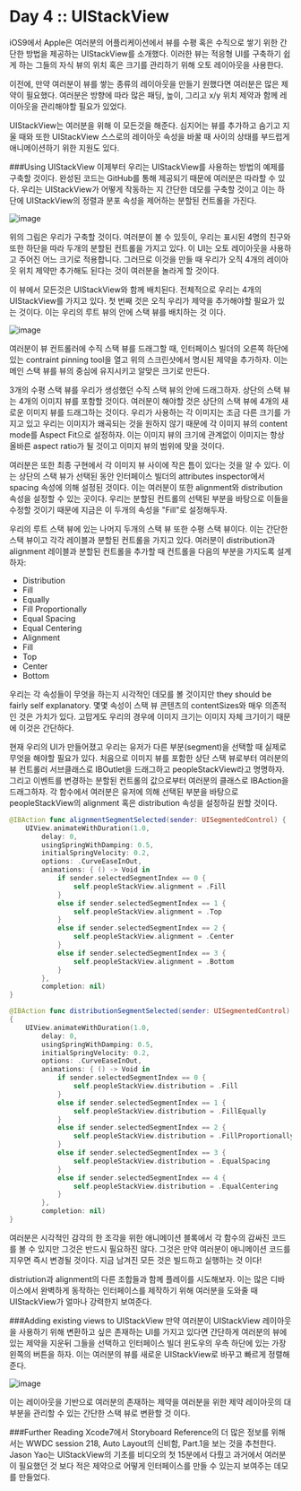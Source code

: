 # Day 4 :: UIStackView
iOS9에서 Apple은 여러분의 어플리케이션에서 뷰를 수평 혹은 수직으로 쌓기 위한 간단한 방법을 제공하는 UIStackView를 소개했다. 이러한 뷰는 적응형 UI를 구축하기 쉽게 하는 그들의 자식 뷰의 위치 혹은 크기를 관리하기 위해 오토 레이아웃을 사용한다.

이전에, 만약 여러분이 뷰를 쌓는 종류의 레이아웃을 만들기 원했다면 여러분은 많은 제약이 필요했다. 여러분은 방향에 따라 많은 패딩, 높이, 그리고 x/y 위치 제약과 함께 레이아웃을 관리해야할 필요가 있었다.

UIStackView는 여러분을 위해 이 모든것을 해준다. 심지어는 뷰를 추가하고 숨기고 지울 때와 또한 UIStackView 스스로의 레이아웃 속성을 바꿀 때 사이의 상태를 부드럽게 애니메이션하기 위한  지원도 있다.

###Using UIStackView
이제부터 우리는 UIStackView를 사용하는 방법의 예제를 구축할 것이다. 완성된 코드는 GitHub를 통해 제공되기 때문에 여러분은 따라할 수 있다. 우리는 UIStackView가 어떻게 작동하는 지 간단한 데모를 구축할 것이고 이는 하단에 UIStackView의 정렬과 분포 속성을 제어하는 분할된 컨트롤을 가진다.

![image](images/4-1.png)

위의 그림은 우리가 구축할 것이다. 여러분이 볼 수 있듯이, 우리는 표시된 4명의 친구와 또한 하단을 따라 두개의 분할된 컨트롤을 가지고 있다. 이 UI는 오토 레이아웃을 사용하고 주어진 어느 크기로 적용합니다. 그러므로 이것을 만들 때 우리가 오직 4개의 레이아웃 위치 제약만 추가해도 된다는 것이 여러분을 놀라게 할 것이다.

이 뷰에서 모든것은 UIStackView와 함께 배치된다. 전체적으로 우리는 4개의 UIStackView를 가지고 있다. 첫 번째 것은 오직 우리가 제약을 추가해야할 필요가 있는 것이다. 이는 우리의 루트 뷰의 안에 스택 뷰를 배치하는 것 이다.

![image](images/4-2.png)

여러분이 뷰 컨트롤러에 수직 스택 뷰를 드래그할 때, 인터페이스 빌더의 오른쪽 하단에 있는 contraint pinning tool을 열고 위의 스크린샷에서 명시된 제약을  추가하자. 이는 메인 스택 뷰를 뷰의 중심에 유지시키고 알맞은 크기로 만든다.

3개의 수평 스택 뷰를 우리가 생성했던 수직 스택 뷰의 안에 드래그하자. 상단의 스택 뷰는 4개의 이미지 뷰를 포함할 것이다. 여러분이 해야할 것은 상단의 스택 뷰에 4개의 새로운 이미지 뷰를 드래그하는 것이다. 우리가 사용하는 각 이미지는 조금 다른 크기를 가지고 있고 우리는 이미지가 왜곡되는 것을 원하지 않기 때문에 각 이미지 뷰의 content mode를 Aspect Fit으로 설정하자. 이는 이미지 뷰의 크기에 관계없이 이미지는 항상 올바른 aspect ratio가 될 것이고 이미지 뷰의 범위에 맞을 것이다.

여러분은 또한 최종 구현에서 각 이미지 뷰 사이에 작은 틈이 있다는 것을 알 수 있다. 이는 상단의 스택 뷰가 선택된 동안 인터페이스 빌더의 attributes inspector에서 spacing 속성에 의해 설정된 것이다. 이는 여러분이 또한 alignment와 distribution 속성을 설정할 수 있는 곳이다. 우리는 분할된 컨트롤의 선택된 부분을 바탕으로 이들을 수정할 것이기 때문에 지금은 이 두개의 속성을 "Fill"로 설정해두자.

우리의 루트 스택 뷰에 있는 나머지 두개의 스택 뷰 또한 수평 스택 뷰이다. 이는 간단한 스택 뷰이고 각각 레이블과 분할된 컨트롤을 가지고 있다. 여러분이 distribution과 alignment 레이블과 분할된 컨트롤을 추가할 때 컨트롤을 다음의 부분을 가지도록 설계하자:

* Distribution
* Fill
* Equally
* Fill Proportionally
* Equal Spacing
* Equal Centering
* Alignment
* Fill
* Top
* Center
* Bottom

우리는 각 속성들이 무엇을 하는지 시각적인 데모를 볼 것이지만 they should be fairly self explanatory. 몇몇 속성이 스택 뷰 콘텐츠의 contentSizes와 매우 의존적인 것은 가치가 있다. 고맙게도 우리의 경우에 이미지 크기는 이미지 자체 크기이기 때문에 이것은 간단하다.

현재 우리의 UI가 만들어졌고 우리는 유저가 다른 부분(segment)을 선택할 때 실제로 무엇을 해야할 필요가 있다. 처음으로 이미지 뷰를 포함한 상단 스택 뷰로부터 여러분의 뷰 컨트롤러 서브클래스로 IBOutlet을 드래그하고 peopleStackView라고 명명하자. 그리고 이벤트를 변경하는 분할된 컨트롤의 값으로부터 여러분의 클래스로 IBAction을 드래그하자. 각 함수에서 여러분은 유저에 의해 선택된 부분을 바탕으로 peopleStackView의 alignment 혹은 distribution 속성을 설정하길 원할 것이다.

```swift
@IBAction func alignmentSegmentSelected(sender: UISegmentedControl) {	UIView.animateWithDuration(1.0,		delay: 0,		usingSpringWithDamping: 0.5,		initialSpringVelocity: 0.2,		options: .CurveEaseInOut,		animations: { () -> Void in			if sender.selectedSegmentIndex == 0 {				self.peopleStackView.alignment = .Fill			}			else if sender.selectedSegmentIndex == 1 {				self.peopleStackView.alignment = .Top			}			else if sender.selectedSegmentIndex == 2 {				self.peopleStackView.alignment = .Center			}			else if sender.selectedSegmentIndex == 3 {				self.peopleStackView.alignment = .Bottom			}
		},		completion: nil)
}
@IBAction func distributionSegmentSelected(sender: UISegmentedControl){	UIView.animateWithDuration(1.0,		delay: 0,		usingSpringWithDamping: 0.5,		initialSpringVelocity: 0.2,		options: .CurveEaseInOut,		animations: { () -> Void in			if sender.selectedSegmentIndex == 0 {				self.peopleStackView.distribution = .Fill			}			else if sender.selectedSegmentIndex == 1 {				self.peopleStackView.distribution = .FillEqually			}			else if sender.selectedSegmentIndex == 2 {
				self.peopleStackView.distribution = .FillProportionally			}			else if sender.selectedSegmentIndex == 3 {				self.peopleStackView.distribution = .EqualSpacing			}			else if sender.selectedSegmentIndex == 4 {				self.peopleStackView.distribution = .EqualCentering
			} 
		},		completion: nil)}
```

여러분은 시각적인 감각의 한 조각을 위한 애니메이션 블록에서 각 함수의 감싸진 코드를 볼 수 있지만 그것은 반드시 필요하진 않다. 그것은 만약 여러분이 애니메이션 코드를 지우면 즉시 변경될 것이다. 지금 남겨진 모든 것은 빌드하고 실행하는 것 이다!

distriution과 alignment의 다른 조합들과 함께 플레이를 시도해보자. 이는 많은 디바이스에서 완벽하게 동작하는 인터페이스를 제작하기 위해 여러분을 도와줄 때 UIStackView가 얼마나 강력한지 보여준다.
###Adding existing views to UIStackView
만약 여러분이 UIStackView 레이아웃을 사용하기 위해 변환하고 싶은 존재하는 UI를 가지고 있다면 간단하게 여러분의 뷰에 있는 제약을 지운뒤 그들을 선택하고 인터페이스 빌더 윈도우의 우측 하단에 있는 가장 왼쪽의 버튼을 하자. 이는 여러분의 뷰를 새로운 UIStackView로 바꾸고 빠르게 정렬해준다.

![image](images/4-3.png)이는 레이아웃을 기반으로 여러분의 존재하는 제약을 여러분을 위한 제약 레이아웃의 대부분을 관리할 수 있는 간단한 스택 뷰로 변환할 것 이다.###Further Reading
Xcode7에서 Storyboard Reference의 더 많은 정보를 위해서는 WWDC session 218, Auto Layout의 신비함, Part.1을 보는 것을 추천한다. Jason Yao는 UIStackView의 기초를 비디오의 첫 15분에서 다뤘고 과거에서 여러분이 필요했던 것 보다 적은 제약으로 어떻게 인터페이스를 만들 수 있는지 보여주는 데모를 만들었다.